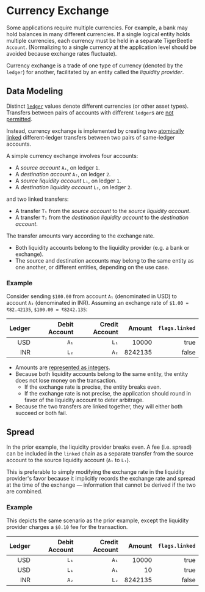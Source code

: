 # Currency Exchange

Some applications require multiple currencies. For example, a bank may hold balances in many
different currencies. If a single logical entity holds multiple currencies, each currency must be
held in a separate TigerBeetle `Account`. (Normalizing to a single currency at the application level
should be avoided because exchange rates fluctuate).

Currency exchange is a trade of one type of currency (denoted by the `ledger`) for another,
facilitated by an entity called the _liquidity provider_.

## Data Modeling

Distinct [`ledger`](../reference/accounts.md#ledger) values denote different currencies
(or other asset types). Transfers between pairs of accounts with different `ledger`s are
[not permitted](../reference/operations/create_transfers.md#accounts_must_have_the_same_ledger).

Instead, currency exchange is implemented by creating two
[atomically linked](../reference/transfers.md#flagslinked) different-ledger transfers between two
pairs of same-ledger accounts.

A simple currency exchange involves four accounts:

- A _source account_ `A₁`, on ledger `1`.
- A _destination account_ `A₂`, on ledger `2`.
- A _source liquidity account_ `L₁`, on ledger `1`.
- A _destination liquidity account_ `L₂`, on ledger `2`.

and two linked transfers:

- A transfer `T₁` from the _source account_ to the _source liquidity account_.
- A transfer `T₂` from the _destination liquidity account_ to the _destination account_.

The transfer amounts vary according to the exchange rate.

- Both liquidity accounts belong to the liquidity provider (e.g. a bank or exchange).
- The source and destination accounts may belong to the same entity as one another, or different
  entities, depending on the use case.

### Example

Consider sending `$100.00` from account `A₁` (denominated in USD) to account `A₂` (denominated in
INR). Assuming an exchange rate of `$1.00 = ₹82.42135`, `$100.00 = ₹8242.135`:

| Ledger | Debit Account | Credit Account |  Amount | `flags.linked` |
| -----: | ------------: | -------------: | ------: | -------------: |
|    USD |          `A₁` |           `L₁` |   10000 |           true |
|    INR |          `L₂` |           `A₂` | 8242135 |          false |

- Amounts are [represented as integers](../building-on-tigerbeetle/data-modeling.md#fractional-amounts-and-asset-scale).
- Because both liquidity accounts belong to the same entity, the entity does not lose money on
  the transaction.
  - If the exchange rate is precise, the entity breaks even.
  - If the exchange rate is not precise, the application should round in favor of the liquidity
    account to deter arbitrage.
- Because the two transfers are linked together, they will either both succeed or both fail.

## Spread

In the prior example, the liquidity provider breaks even. A fee (i.e. spread) can be included in the
`linked` chain as a separate transfer from the source account to the source liquidity account
(`A₁` to `L₁`).

This is preferable to simply modifying the exchange rate in the liquidity provider's favor because
it implicitly records the exchange rate and spread at the time of the exchange — information that
cannot be derived if the two are combined.

### Example

This depicts the same scenario as the prior example, except the liquidity provider charges a `$0.10`
fee for the transaction.

| Ledger | Debit Account | Credit Account |  Amount | `flags.linked` |
| -----: | ------------: | -------------: | ------: | -------------: |
|    USD |          `L₁` |           `A₁` |   10000 |           true |
|    USD |          `L₁` |           `A₁` |      10 |           true |
|    INR |          `A₂` |           `L₂` | 8242135 |          false |
